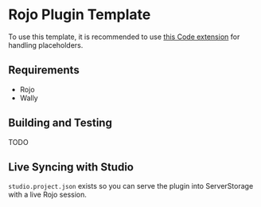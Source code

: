 # Rojo Plugin Template

To use this template, it is recommended to use [this Code extension](https://marketplace.visualstudio.com/items?itemName=cantonios.project-templates) for handling placeholders.

## Requirements

-   Rojo
-   Wally

## Building and Testing

TODO

## Live Syncing with Studio

`studio.project.json` exists so you can serve the plugin into ServerStorage with a live Rojo session.
